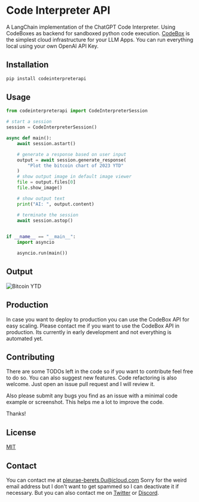 # Code Interpreter API

A LangChain implementation of the ChatGPT Code Interpreter.
Using CodeBoxes as backend for sandboxed python code execution.
[CodeBox](https://github.com/shroominic/codebox-api/tree/main) is the simplest cloud infrastructure for your LLM Apps.
You can run everything local using your own OpenAI API Key.

## Installation

```bash
pip install codeinterpreterapi
```

## Usage

```python
from codeinterpreterapi import CodeInterpreterSession

# start a session
session = CodeInterpreterSession()

async def main():
    await session.astart()

    # generate a response based on user input
    output = await session.generate_response(
        "Plot the bitcoin chart of 2023 YTD"
    )
    # show output image in default image viewer
    file = output.files[0]
    file.show_image()

    # show output text
    print("AI: ", output.content)

    # terminate the session
    await session.astop()
    

if __name__ == "__main__":
    import asyncio

    asyncio.run(main())

```

## Output

![Bitcoin YTD](https://github.com/shroominic/codeinterpreter-api/blob/main/examples/assets/bitcoin_chart.png?raw=true)

## Production

In case you want to deploy to production you can use the CodeBox API for easy scaling.
Please contact me if you want to use the CodeBox API in production.
Its currently in early development and not everything is automated yet.

## Contributing

There are some TODOs left in the code
so if you want to contribute feel free to do so.
You can also suggest new features. Code refactoring is also welcome.
Just open an issue pull request and I will review it.

Also please submit any bugs you find as an issue
with a minimal code example or screenshot.
This helps me a lot to improve the code.

Thanks!

## License

[MIT](https://choosealicense.com/licenses/mit/)

## Contact

You can contact me at [pleurae-berets.0u@icloud.com](mailto:pleurae-berets.0u@icloud.com)
Sorry for the weird email address but I don't want to get spammed so I can deactivate it if necessary.
But you can also contact me on [Twitter](https://twitter.com/shroominic) or [Discord](https://gptassistant.app/community).
